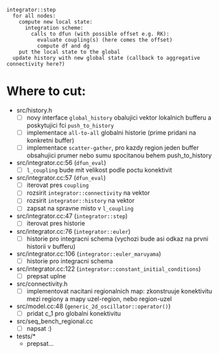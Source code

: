 ```
integrator::step
  for all nodes:
    compute new local state:
	  integration scheme:
	    calls to dfun (with possible offset e.g. RK):
		  evaluate coupling(s) (here comes the offset)
		  compute df and dg
	put the local state to the global
  update history with new global state (callback to aggregative connectivity here?)
```






# Where to cut:
* src/history.h
  * [ ] novy interface `global_history` obalujici vektor lokalnich bufferu a poskytujici fci `push_to_history`
  * [ ] implementace `all-to-all` globalni historie (prime pridani na konkretni buffer)
  * [ ] implementace `scatter-gather`, pro kazdy region jeden buffer obsahujici prumer nebo sumu spocitanou behem push_to_history
* src/integrator.cc:56 (`dfun_eval`)
  * [ ] `l_coupling` bude mit velikost podle poctu konektivit
* src/integrator.cc:57 (`dfun_eval`)
  * [ ] iterovat pres `coupling`
  * [ ] rozsirit `integrator::connectivity` na vektor
  * [ ] rozsirit `integrator::history` na vektor
  * [ ] zapsat na spravne misto v `l_coupling`
* src/integrator.cc:47 (`integrator::step`)
  * [ ] iterovat pres historie
* src/integrator.cc:76 (`integrator::euler`)
  * [ ] historie pro integracni schema (vychozi bude asi odkaz na prvni historii v bufferu)
* src/integrator.cc:106 (`integrator::euler_maruyama`)
  * [ ] historie pro integracni schema 
* src/integrator.cc:122 (`integrator::constant_initial_conditions`)
  * [ ] prepsat uplne
* src/connectivity.h
  * [ ] implementovat nacitani regionalnich map: zkonstruuje konektivitu mezi regiony a mapy uzel-region, nebo region-uzel
* src/model.cc:48 (`generic_2d_oscillator::operator()`)
  * [ ] pridat c_1 pro globalni konektivitu
* src/seq_bench_regional.cc
  * [ ] napsat :)
* tests/*
  * prepsat...



